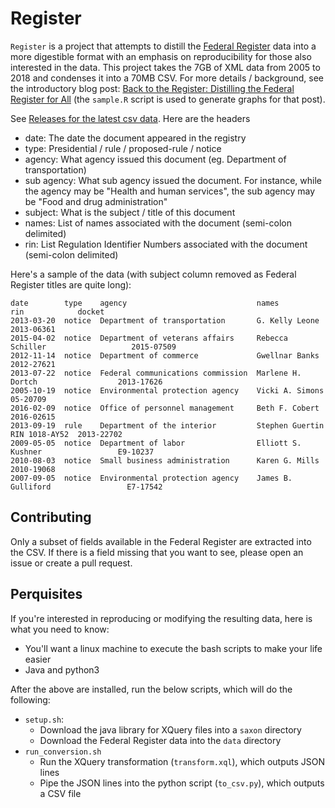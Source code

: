 # Register

`Register` is a project that attempts to distill the [Federal
Register](https://www.federalregister.gov/) data into a more digestible format
with an emphasis on reproducibility for those also interested in the data. This
project takes the 7GB of XML data from 2005 to 2018 and condenses it into a
70MB CSV. For more details / background, see the introductory blog post: [Back
to the Register: Distilling the Federal Register for
All](https://nbsoftsolutions.com/blog/back-to-the-register-distilling-the-federal-register-for-all)
(the `sample.R` script is used to generate graphs for that post).

See [Releases for the latest csv
data](https://github.com/nickbabcock/register/releases/latest). Here are the headers

- date: The date the document appeared in the registry
- type: Presidential / rule / proposed-rule / notice
- agency: What agency issued this document (eg. Department of transportation)
- sub agency: What sub agency issued the document. For instance, while the agency may be "Health and human services", the sub agency may be "Food and drug administration"
- subject: What is the subject / title of this document
- names: List of names associated with the document (semi-colon delimited)
- rin: List Regulation Identifier Numbers associated with the document (semi-colon delimited)

Here's a sample of the data (with subject column removed as Federal Register titles are quite long):

```
date        type    agency                             names               rin            docket
2013-03-20  notice  Department of transportation       G. Kelly Leone                     2013-06361
2015-04-02  notice  Department of veterans affairs     Rebecca Schiller                   2015-07509
2012-11-14  notice  Department of commerce             Gwellnar Banks                     2012-27621
2013-07-22  notice  Federal communications commission  Marlene H. Dortch                  2013-17626
2005-10-19  notice  Environmental protection agency    Vicki A. Simons                    05-20709
2016-02-09  notice  Office of personnel management     Beth F. Cobert                     2016-02615
2013-09-19  rule    Department of the interior         Stephen Guertin     RIN 1018-AY52  2013-22702
2009-05-05  notice  Department of labor                Elliott S. Kushner                 E9-10237
2010-08-03  notice  Small business administration      Karen G. Mills                     2010-19068
2007-09-05  notice  Environmental protection agency    James B. Gulliford                 E7-17542
```

## Contributing

Only a subset of fields available in the Federal Register are extracted into
the CSV. If there is a field missing that you want to see, please open an issue
or create a pull request.

## Perquisites

If you're interested in reproducing or modifying the resulting data, here is what you need to know:

- You'll want a linux machine to execute the bash scripts to make your life easier
- Java and python3

After the above are installed, run the below scripts, which will do the following:

- `setup.sh`:
  - Download the java library for XQuery files into a `saxon` directory
  - Download the Federal Register data into the `data` directory
- `run_conversion.sh`
  - Run the XQuery transformation (`transform.xql`), which outputs JSON lines
  - Pipe the JSON lines into the python script (`to_csv.py`), which outputs a CSV file
